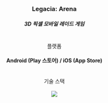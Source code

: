<div align="center">
  <h3>Legacia: Arena</h3>
  <h5>3D 픽셀 모바일 레이드 게임</h5>
  <br>
  <div>
    플랫폼
    <br>
    <h4>Android (Play 스토어) / iOS (App Store)</h4>
    <br>
  <div>
    기술 스택
    <br><br>
    <img src="https://img.shields.io/badge/Unity-000000?style=flat-square&logo=Unity&logoColor=Gray"/>
  </div>
</div>
